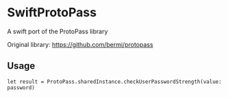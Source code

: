 # SwiftProtoPass
A swift port of the ProtoPass library

Original library: https://github.com/bermi/protopass

## Usage

```
let result = ProtoPass.sharedInstance.checkUserPasswordStrength(value: password)
        
```
